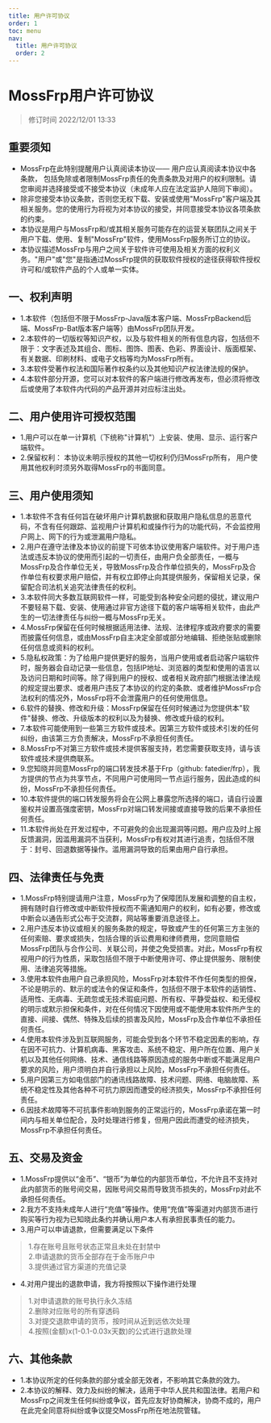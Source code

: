 ```yaml
---
title: 用户许可协议
order: 1
toc: menu
nav:
  title: 用户许可协议
  order: 2
---
```


# MossFrp用户许可协议
> 修订时间 2022/12/01 13:33

## 重要须知
- MossFrp在此特别提醒用户认真阅读本协议—— 用户应认真阅读本协议中各条款， 包括免除或者限制MossFrp责任的免责条款及对用户的权利限制。请您审阅并选择接受或不接受本协议（未成年人应在法定监护人陪同下审阅）。
- 除非您接受本协议条款，否则您无权下载、安装或使用"MossFrp"客户端及其相关服务。您的使用行为将视为对本协议的接受，并同意接受本协议各项条款的约束。
- 本协议是用户与MossFrp和/或其相关服务可能存在的运营关联团队之间关于用户下载、使用、复制"MossFrp"软件，使用MossFrp服务所订立的协议。
- 本协议描述MossFrp与用户之间关于软件许可使用及相关方面的权利义务。"用户"或"您"是指通过MossFrp提供的获取软件授权的途径获得软件授权许可和/或软件产品的个人或单一实体。

## 一、权利声明
- 1.本软件（包括但不限于MossFrp-Java版本客户端、MossFrpBackend后端、MossFrp-Bat版本客户端等）由MossFrp团队开发。
- 2.本软件的一切版权等知识产权，以及与软件相关的所有信息内容，包括但不限于：文字表述及其组合、图标、图饰、图表、色彩、界面设计、版面框架、有关数据、印刷材料、或电子文档等均为MossFrp所有。
- 3.本软件受著作权法和国际著作权条约以及其他知识产权法律法规的保护。
- 4.本软件部分开源，您可以对本软件的客户端进行修改再发布，但必须将修改后或使用了本软件内代码的产品开源并对应标注出处。

## 二、用户使用许可授权范围
- 1.用户可以在单一计算机（下统称"计算机"）上安装、使用、显示、运行客户端软件。
- 2.保留权利： 本协议未明示授权的其他一切权利仍归MossFrp所有， 用户使用其他权利时须另外取得MossFrp的书面同意。

## 三、用户使用须知
- 1.本软件不含有任何旨在破坏用户计算机数据和获取用户隐私信息的恶意代码，不含有任何跟踪、监视用户计算机和或操作行为的功能代码，不会监控用户网上、网下的行为或泄漏用户隐私。
- 2.用户在遵守法律及本协议的前提下可依本协议使用客户端软件。对于用户违法或违反本协议的使用而引起的一切责任，由用户负全部责任，一概与MossFrp及合作单位无关，导致MossFrp及合作单位损失的，MossFrp及合作单位有权要求用户赔偿，并有权立即停止向其提供服务，保留相关记录，保留配合司法机关追究法律责任的权利。
- 3.本软件同大多数互联网软件一样，可能受到各种安全问题的侵扰，建议用户不要轻易下载、安装、使用通过非官方途径下载的客户端等相关软件，由此产生的一切法律责任与纠纷一概与MossFrp无关。
- 4.MossFrp保留在任何时候根据适用法律、法规、法律程序或政府要求的需要而披露任何信息，或由MossFrp自主决定全部或部分地编辑、拒绝张贴或删除任何信息或资料的权利。
- 5.隐私权政策：为了给用户提供更好的服务，当用户使用或者启动客户端软件时，服务器会自动记录一些信息，包括IP地址、浏览器的类型和使用的语言以及访问日期和时间等。除了得到用户的授权、或者相关政府部门根据法律法规的规定提出要求、或者用户违反了本协议的约定的条款、或者维护MossFrp合法权利的情况外，MossFrp将不会泄露用户的任何使用信息。
- 6.软件的替换、修改和升级：MossFrp保留在任何时候通过为您提供本"软件"替换、修改、升级版本的权利以及为替换、修改或升级的权利。
- 7.本软件可能使用到一些第三方软件或技术。因第三方软件或技术引发的任何纠纷，由该第三方负责解决，MossFrp不承担任何责任。
- 8.MossFrp不对第三方软件或技术提供客服支持，若您需要获取支持，请与该软件或技术提供商联系。
- 9.您知晓并同意MossFrp的端口转发技术基于Frp（github: fatedier/frp），我方提供的节点为共享节点，不同用户可使用同一节点运行服务，因此造成的纠纷，MossFrp不承担任何责任。
- 10.本软件提供的端口转发服务将会在公网上暴露您所选择的端口，请自行设置鉴权并设置高强度密钥，MossFrp对端口转发间接或直接导致的后果不承担任何责任。
- 11.本软件尚处在开发过程中，不可避免的会出现漏洞等问题。用户应及时上报反馈漏洞，因滥用漏洞不当获利，MossFrp有权对其进行追责，包括但不限于：封号、回退数据等操作。滥用漏洞导致的后果由用户自行承担。

## 四、法律责任与免责
- 1.MossFrp特别提请用户注意，MossFrp为了保障团队发展和调整的自主权，拥有随时自行修改或中断软件授权而不需通知用户的权利，如有必要，修改或中断会以通告形式公布于交流群，网站等重要消息途径上。
- 2.用户违反本协议或相关的服务条款的规定，导致或产生的任何第三方主张的任何索赔、要求或损失，包括合理的诉讼费用和律师费用，您同意赔偿MossFrp团队与合作公司、关联公司，并使之免受损害。对此，MossFrp有权视用户的行为性质，采取包括但不限于中断使用许可、停止提供服务、限制使用、法律追究等措施。
- 3.使用本软件由用户自己承担风险，MossFrp对本软件不作任何类型的担保，不论是明示的、默示的或法令的保证和条件，包括但不限于本软件的适销性、适用性、无病毒、无疏忽或无技术瑕疵问题、所有权、平静受益权、和无侵权的明示或默示担保和条件，对在任何情况下因使用或不能使用本软件所产生的直接、间接、偶然、特殊及后续的损害及风险，MossFrp及合作单位不承担任何责任。
- 4.使用本软件涉及到互联网服务，可能会受到各个环节不稳定因素的影响，存在因不可抗力、计算机病毒、黑客攻击、系统不稳定、用户所在位置、用户关机以及其他任何网络、技术、通信线路等原因造成的服务中断或不能满足用户要求的风险，用户须明白并自行承担以上风险，MossFrp不承担任何责任。
- 5.用户因第三方如电信部门的通讯线路故障、技术问题、网络、电脑故障、系统不稳定性及其他各种不可抗力原因而遭受的经济损失，MossFrp不承担任何责任。
- 6.因技术故障等不可抗事件影响到服务的正常运行的，MossFrp承诺在第一时间内与相关单位配合，及时处理进行修复，但用户因此而遭受的经济损失，MossFrp不承担任何责任。

## 五、交易及资金
- 1.MossFrp提供以“金币”、“银币”为单位的内部货币单位，不允许且不支持对此内部货币的账号间交易，因账号间交易而导致货币损失的，MossFrp对此不承担任何责任。
- 2.我方不支持未成年人进行“充值”等操作。使用“充值”等渠道对内部货币进行购买等行为视为已知晓此条约并确认用户本人有承担民事责任的能力。
- 3.用户可以申请退款，但需要满足以下条件
> 1.存在账号且账号状态正常且未处在封禁中<br>
> 2.申请退款的货币全部存在于金币账户中<br>
> 3.提供通过官方渠道的充值记录
- 4.对用户提出的退款申请，我方将按照以下操作进行处理
> 1.对申请退款的账号执行永久冻结<br>
> 2.删除对应账号的所有穿透码<br>
> 3.对提交退款申请的货币，按时间从近到远依次处理<br>
> 4.按照(金额)x(1-0.1-0.03x天数)的公式进行退款处理

## 六、其他条款
- 1.本协议所定的任何条款的部分或全部无效者，不影响其它条款的效力。
- 2.本协议的解释、效力及纠纷的解决，适用于中华人民共和国法律。若用户和MossFrp之间发生任何纠纷或争议，首先应友好协商解决，协商不成的，用户在此完全同意将纠纷或争议提交MossFrp所在地法院管辖。
